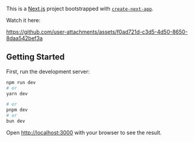 This is a [Next.js](https://nextjs.org/) project bootstrapped with [`create-next-app`](https://github.com/vercel/next.js/tree/canary/packages/create-next-app).

Watch it here:


https://github.com/user-attachments/assets/f0ad721d-c3d5-4d50-8650-8daa542bef3a



## Getting Started

First, run the development server:

```bash
npm run dev
# or
yarn dev

# or
pnpm dev
# or
bun dev
```

Open [http://localhost:3000](http://localhost:3000) with your browser to see the result.
